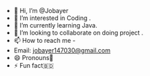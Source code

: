 - 👋 Hi, I’m @Jobayer
- 👀 I’m interested in Coding .
- 🌱 I’m currently learning Java.
- 💞️ I’m looking to collaborate on doing project .
- 📫 How to reach me -
- Email: jobayer147030@gmail.com
- 😄 Pronouns🐒
- ⚡ Fun fact🇧🇩 


